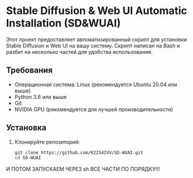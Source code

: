 # Stable Diffusion & Web UI Automatic Installation (SD&WUAI)

Этот проект предоставляет автоматизированный скрипт для установки Stable Diffusion и Web UI на вашу систему. Скрипт написан на Bash и разбит на несколько частей для удобства использования.

## Требования

- Операционная система: Linux (рекомендуется Ubuntu 20.04 или выше)
- Python 3.8 или выше
- Git
- NVIDIA GPU (рекомендуется для лучшей производительности)

## Установка

1. Клонируйте репозиторий:

   ```bash
   git clone https://github.com/K2254IVV/SD-WUAI.git
   cd SD-WUAI
И ПОТОМ ЗАПУСКАЕМ ЧЕРЕЗ sh ВСЕ ЧАСТИ ПО ПОРЯДКУ!!!
